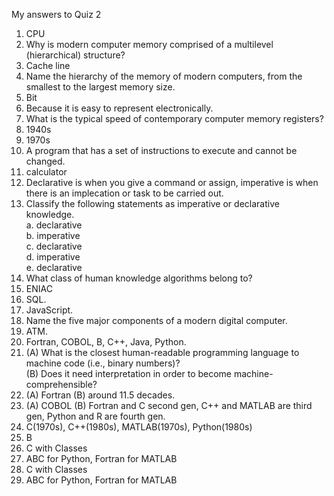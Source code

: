 My answers to Quiz 2

1.	CPU  
2.	Why is modern computer memory comprised of a multilevel (hierarchical) structure?  
3.	Cache line  
4.	Name the hierarchy of the memory of modern computers, from the smallest to the largest memory size.  
5.	Bit   
6.	Because it is easy to represent electronically.  
7.	What is the typical speed of contemporary computer memory registers?  
8.	1940s  
9.	1970s    
10.	A program that has a set of instructions to execute and cannot be changed.
11.	calculator  
12.	Declarative is when you give a command or assign, imperative is when there is an implecation or task to be carried out.  
13.	Classify the following statements as imperative or declarative knowledge.  
a. declarative  
b. imperative  
c. declarative  
d. imperative  
e. declarative  
14.	What class of human knowledge algorithms belong to?  
15.	ENIAC  
16.	SQL.    
17.	JavaScript.    
18.	Name the five major components of a modern digital computer.  
19.	ATM.
20.	Fortran, COBOL, B, C++, Java, Python.  
21.	(A) What is the closest human-readable programming language to machine code (i.e., binary numbers)?  
(B) Does it need interpretation in order to become machine-comprehensible?  
22.	(A) Fortran (B) around 11.5 decades.  
23.	(A) COBOL (B) Fortran and C second gen, C++ and MATLAB are third gen, Python and R are fourth gen.  
24.	C(1970s), C++(1980s), MATLAB(1970s), Python(1980s)  
25.	B  
26. C with Classes
27.	ABC for Python, Fortran for MATLAB
28. C with Classes
29. ABC for Python, Fortran for MATLAB
